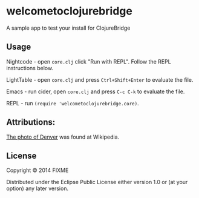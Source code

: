 # welcometoclojurebridge

A sample app to test your install for ClojureBridge

## Usage

Nightcode - open `core.clj` click "Run with REPL". Follow the REPL instructions below.

LightTable - open `core.clj` and press `Ctrl+Shift+Enter` to evaluate the file.

Emacs - run cider, open `core.clj` and press `C-c C-k` to evaluate the file.

REPL - run `(require 'welcometoclojurebridge.core)`.

## Attributions:

[The photo of Denver](https://upload.wikimedia.org/wikipedia/commons/a/a9/2006-03-26_Denver_Skyline_I-25_Speer.jpg) was found at Wikipedia.

## License

Copyright © 2014 FIXME

Distributed under the Eclipse Public License either version 1.0 or (at
your option) any later version.
